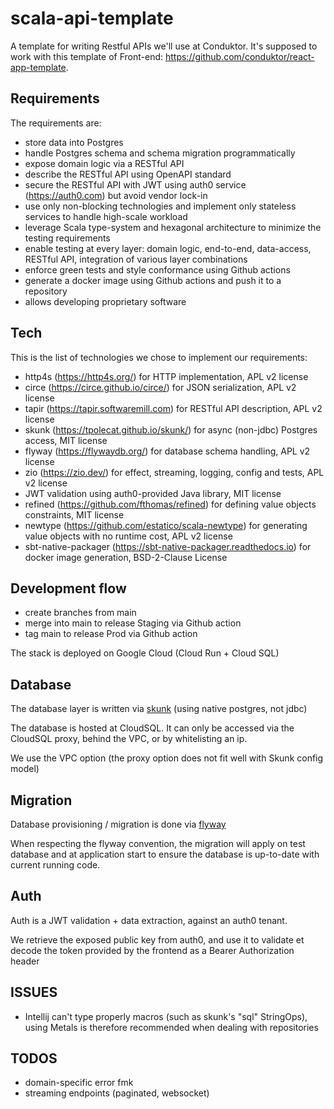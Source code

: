 # scala-api-template

A template for writing Restful APIs we'll use at Conduktor.
It's supposed to work with this template of Front-end: https://github.com/conduktor/react-app-template.


## Requirements 

The requirements are:

- store data into Postgres
- handle Postgres schema and schema migration programmatically
- expose domain logic via a RESTful API
- describe the RESTful API using OpenAPI standard
- secure the RESTful API with JWT using auth0 service (https://auth0.com) but avoid vendor lock-in
- use only non-blocking technologies and implement only stateless services to handle high-scale workload
- leverage Scala type-system and hexagonal architecture to minimize the testing requirements
- enable testing at every layer: domain logic, end-to-end, data-access, RESTful API, integration of various layer combinations
- enforce green tests and style conformance using Github actions
- generate a docker image using Github actions and push it to a repository
- allows developing proprietary software

## Tech

This is the list of technologies we chose to implement our requirements:

- http4s (https://http4s.org/) for HTTP implementation, APL v2 license
- circe (https://circe.github.io/circe/) for JSON serialization, APL v2 license
- tapir (https://tapir.softwaremill.com) for RESTful API description, APL v2 license
- skunk (https://tpolecat.github.io/skunk/) for async (non-jdbc) Postgres access, MIT license
- flyway (https://flywaydb.org/) for database schema handling, APL v2 license
- zio (https://zio.dev/) for effect, streaming, logging, config and tests, APL v2 license
- JWT validation using auth0-provided Java library, MIT license
- refined (https://github.com/fthomas/refined) for defining value objects constraints, MIT license
- newtype (https://github.com/estatico/scala-newtype) for generating value objects with no runtime cost, APL v2 license
- sbt-native-packager (https://sbt-native-packager.readthedocs.io) for docker image generation, BSD-2-Clause License


## Development flow

- create branches from main
- merge into main to release Staging via Github action
- tag main to release Prod via Github action

The stack is deployed on Google Cloud (Cloud Run + Cloud SQL)


## Database
The database layer is written via [skunk](https://tpolecat.github.io/skunk/index.html) (using native postgres, not jdbc)

The database is hosted at CloudSQL. It can only be accessed via the CloudSQL proxy, behind the VPC, or by whitelisting an ip.

We use the VPC option (the proxy option does not fit well with Skunk config model)


## Migration
Database provisioning / migration is done via [flyway](https://flywaydb.org/)

When respecting the flyway convention, the migration will apply on test database and at application start to ensure
the database is up-to-date with current running code.


## Auth

Auth is a JWT validation + data extraction, against an auth0 tenant.

We retrieve the exposed public key from auth0, and use it to validate et decode the token provided by the frontend as a Bearer Authorization header


## ISSUES

 - Intellij can't type properly macros (such as skunk's "sql" StringOps),
using Metals is therefore recommended when dealing with repositories

## TODOS
- domain-specific error fmk
- streaming endpoints (paginated, websocket)
